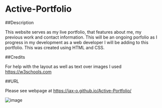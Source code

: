 # Active-Portfolio

##Description

This website serves as my live portfolio, that features about me,
my previous work and contact information. This will be an ongoing
porfolio as I progress in my development as a web developer I will
be adding to this portfolio.  This was created using HTML and CSS.

##Credits

For help with the layout as well as text over images I used 
https://w3schools.com

##URL

Please see webpage at https://jax-o.github.io/Active-Portfolio/


![image](https://user-images.githubusercontent.com/88553985/132419618-5360efe0-3a70-4f99-9da8-f3af58ccebdc.png)



